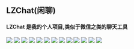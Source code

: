 ## LZChat(闲聊)
#### LZChat 是我的个人项目,类似于微信之类的聊天工具
![](/readme_image/Screenshot_2015-11-02-19-41-16-575.jpeg)
![](/readme_image/Screenshot_2015-11-02-19-42-19-060.jpeg)
![](/readme_image/Screenshot_2015-11-02-19-42-28-913.jpeg)
![](/readme_image/Screenshot_2015-11-02-19-42-41-858.jpeg)
![](/readme_image/Screenshot_2015-11-02-19-44-35-239.jpeg)
![](/readme_image/Screenshot_2015-11-02-19-45-52-728.jpeg)
![](/readme_image/Screenshot_2015-11-02-19-45-48-936.jpeg)
![](/readme_image/Screenshot_2015-11-02-19-46-51-244.jpeg)
![](/readme_image/Screenshot_2015-11-02-19-51-40-180.jpeg)
![](/readme_image/Screenshot_2015-11-02-19-51-35-328.jpeg)
![](/readme_image/Screenshot_2015-11-02-19-51-44-036.jpeg)
![](/readme_image/Screenshot_2015-11-02-20-00-04-352.jpeg)
![](/readme_image/Screenshot_2015-11-02-20-00-11-053.jpeg)